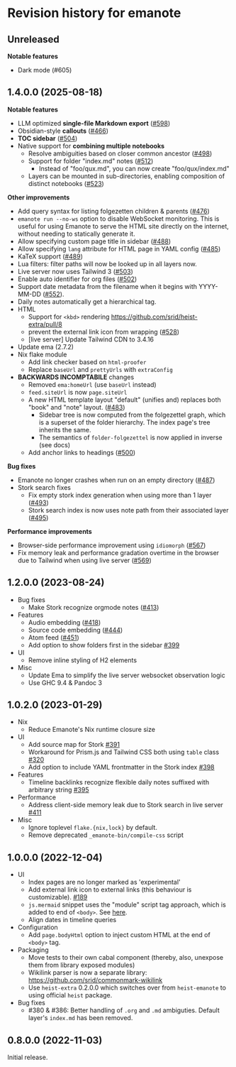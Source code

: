 # Revision history for emanote

## Unreleased

**Notable features**

- Dark mode (#605)

## 1.4.0.0 (2025-08-18)

**Notable features**

- LLM optimized **single-file Markdown export** ([\#598](https://github.com/srid/emanote/pull/598))
- Obsidian-style **callouts** ([\#466](https://github.com/srid/emanote/pull/466))
- **TOC sidebar** ([\#504](https://github.com/srid/emanote/pull/504))
- Native support for **combining multiple notebooks**
  - Resolve ambiguities based on closer common ancestor ([\#498](https://github.com/srid/emanote/pull/498))
  - Support for folder "index.md" notes ([\#512](https://github.com/srid/emanote/pull/512))
    - Instead of "foo/qux.md", you can now create "foo/qux/index.md"
  - Layers can be mounted in sub-directories, enabling composition of distinct notebooks ([\#523](https://github.com/srid/emanote/pull/523))

**Other improvements**

- Add query syntax for listing folgezetten children & parents ([\#476](https://github.com/srid/emanote/pull/476))
- `emanote run --no-ws` option to disable WebSocket monitoring. This is useful for using Emanote to serve the HTML site directly on the internet, without needing to statically generate it.
- Allow specifying custom page title in sidebar ([\#488](https://github.com/srid/emanote/pull/488))
- Allow specifying `lang` attribute for HTML page in YAML config ([\#485](https://github.com/srid/emanote/pull/485))
- KaTeX support ([\#489](https://github.com/srid/emanote/pull/489))
- Lua filters: filter paths will now be looked up in all layers now.
- Live server now uses Tailwind 3 ([\#503](https://github.com/srid/emanote/pull/503))
- Enable auto identifier for org files ([\#502](https://github.com/srid/emanote/pull/502))
- Support date metadata from the filename when it begins with YYYY-MM-DD ([\#552](https://github.com/srid/emanote/pull/552)).
- Daily notes automatically get a hierarchical tag.
- HTML
  - Support for `<kbd>` rendering https://github.com/srid/heist-extra/pull/8
  - prevent the external link icon from wrapping ([\#528](https://github.com/srid/emanote/pull/528))
  - [live server] Update Tailwind CDN to 3.4.16
- Update ema (2.7.2)
- Nix flake module
  - Add link checker based on `html-proofer`
  - Replace `baseUrl` and `prettyUrls` with `extraConfig`
- **BACKWARDS INCOMPTABILE** changes
  - Removed `ema:homeUrl` (use `baseUrl` instead)
  - `feed.siteUrl` is now `page.siteUrl`
  - A new HTML template layout "default" (unifies and) replaces both "book" and "note" layout. ([\#483](https://github.com/srid/emanote/pull/483))
    - Sidebar tree is now computed from the folgezettel graph, which is a superset of the folder hierarchy. The index page's tree inherits the same.
    - The semantics of `folder-folgezettel` is now applied in inverse (see docs)
  - Add anchor links to headings ([\#500](https://github.com/srid/emanote/pull/500))

**Bug fixes**

- Emanote no longer crashes when run on an empty directory ([\#487](https://github.com/srid/emanote/issues/487))
- Stork search fixes
  - Fix empty stork index generation when using more than 1 layer ([\#493](https://github.com/srid/emanote/issues/493))
  - Stork search index is now uses note path from their associated layer ([\#495](https://github.com/srid/emanote/pull/495))

**Performance improvements**

- Browser-side performance improvement using `idiomorph` ([\#567](https://github.com/srid/emanote/pull/567))
- Fix memory leak and performance gradation overtime in the browser due to Tailwind when using live server ([\#569](https://github.com/srid/emanote/pull/569))

## 1.2.0.0 (2023-08-24)

- Bug fixes
  - Make Stork recognize orgmode notes ([\#413](https://github.com/srid/emanote/issues/413))
- Features
  - Audio embedding ([\#418](https://github.com/srid/emanote/pull/418))
  - Source code embedding ([\#444](https://github.com/srid/emanote/pull/444))
  - Atom feed ([\#451](https://github.com/srid/emanote/pull/451))
  - Add option to show folders first in the sidebar [\#399](https://github.com/srid/emanote/pull/399)
- UI
  - Remove inline styling of H2 elements
- Misc
  - Update Ema to simplify the live server websocket observation logic
  - Use GHC 9.4 & Pandoc 3

## 1.0.2.0 (2023-01-29)

- Nix
  - Reduce Emanote's Nix runtime closure size
- UI
  - Add source map for Stork [\#391](https://github.com/srid/emanote/pull/391)
  - Workaround for Prism.js and Tailwind CSS both using `table` class [\#320](https://github.com/srid/emanote/pull/396)
  - Add option to include YAML frontmatter in the Stork index [\#398](https://github.com/srid/emanote/pull/398)
- Features
  - Timeline backlinks recognize flexible daily notes suffixed with arbitrary string [\#395](https://github.com/srid/emanote/issues/395)
- Performance
  - Address client-side memory leak due to Stork search in live server [\#411](https://github.com/srid/emanote/issues/411#issuecomment-1402056235)
- Misc
  - Ignore toplevel `flake.{nix,lock}` by default.
  - Remove deprecated `_emanote-bin/compile-css` script

## 1.0.0.0 (2022-12-04)

- UI
  - Index pages are no longer marked as 'experimental'
  - Add external link icon to external links (this behaviour is customizable). [\#189](https://github.com/srid/emanote/pull/189)
  - `js.mermaid` snippet uses the "module" script tag approach, which is added to end of `<body>`. See [here](https://mermaid-js.github.io/mermaid/#/n00b-gettingStarted?id=_3-calling-the-javascript-api).
  - Align dates in timeline queries
- Configuration
  - Add `page.bodyHtml` option to inject custom HTML at the end of `<body>` tag.
- Packaging
  - Move tests to their own cabal component (thereby, also, unexpose them from library exposed modules)
  - Wikilink parser is now a separate library: https://github.com/srid/commonmark-wikilink
  - Use `heist-extra` 0.2.0.0 which switches over from `heist-emanote` to using official `heist` package.
- Bug fixes
  - #380 & #386: Better handling of `.org` and `.md` ambiguties. Default layer's `index.md` has been removed.

## 0.8.0.0 (2022-11-03)

Initial release.

